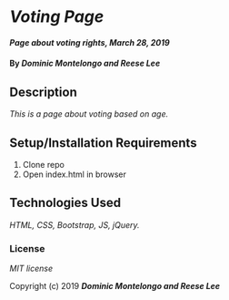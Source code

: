 # _Voting Page_

#### _Page about voting rights, March 28, 2019_

#### By _**Dominic Montelongo and Reese Lee**_

## Description

_This is a page about voting based on age._

## Setup/Installation Requirements

1. Clone repo
2. Open index.html in browser


## Technologies Used

_HTML, CSS, Bootstrap, JS, jQuery._

### License

*MIT license*

Copyright (c) 2019 **_Dominic Montelongo and Reese Lee_**
